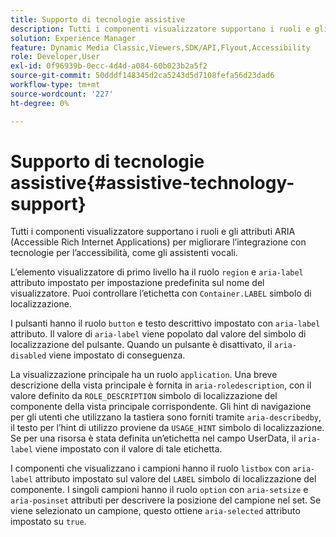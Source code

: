 ```yaml
---
title: Supporto di tecnologie assistive
description: Tutti i componenti visualizzatore supportano i ruoli e gli attributi ARIA (Accessible Rich Internet Applications) per migliorare l’integrazione con tecnologie per l’accessibilità, come gli assistenti vocali.
solution: Experience Manager
feature: Dynamic Media Classic,Viewers,SDK/API,Flyout,Accessibility
role: Developer,User
exl-id: 0f96939b-0ecc-4d4d-a084-60b023b2a5f2
source-git-commit: 50dddf148345d2ca5243d5d7108fefa56d23dad6
workflow-type: tm+mt
source-wordcount: '227'
ht-degree: 0%

---
```


# Supporto di tecnologie assistive{#assistive-technology-support}

Tutti i componenti visualizzatore supportano i ruoli e gli attributi ARIA (Accessible Rich Internet Applications) per migliorare l’integrazione con tecnologie per l’accessibilità, come gli assistenti vocali.

L’elemento visualizzatore di primo livello ha il ruolo `region` e `aria-label` attributo impostato per impostazione predefinita sul nome del visualizzatore. Puoi controllare l’etichetta con `Container.LABEL` simbolo di localizzazione.

I pulsanti hanno il ruolo `button` e testo descrittivo impostato con `aria-label` attributo. Il valore di `aria-label` viene popolato dal valore del simbolo di localizzazione del pulsante. Quando un pulsante è disattivato, il `aria-disabled` viene impostato di conseguenza.

La visualizzazione principale ha un ruolo `application`. Una breve descrizione della vista principale è fornita in `aria-roledescription`, con il valore definito da `ROLE_DESCRIPTION` simbolo di localizzazione del componente della vista principale corrispondente. Gli hint di navigazione per gli utenti che utilizzano la tastiera sono forniti tramite `aria-describedby`, il testo per l’hint di utilizzo proviene da `USAGE_HINT` simbolo di localizzazione. Se per una risorsa è stata definita un’etichetta nel campo UserData, il `aria-label` viene impostato con il valore di tale etichetta.

I componenti che visualizzano i campioni hanno il ruolo `listbox` con `aria-label` attributo impostato sul valore del `LABEL` simbolo di localizzazione del componente. I singoli campioni hanno il ruolo `option` con `aria-setsize` e `aria-posinset` attributi per descrivere la posizione del campione nel set. Se viene selezionato un campione, questo ottiene `aria-selected` attributo impostato su `true`.

